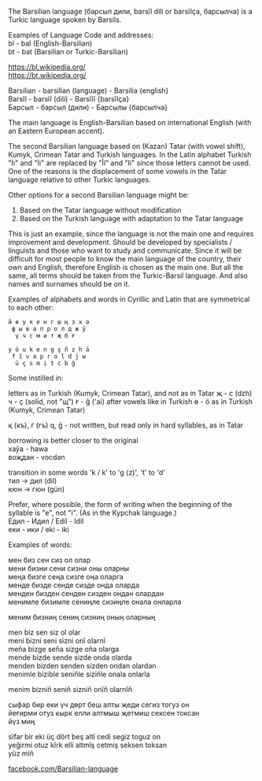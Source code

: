 The Barsilian language (барсыл дили, barsĩl dili or barsĩlça, барсылча) is a Turkic language spoken by Barsils.

Examples of Language Code and addresses:  
bl - bal (English-Barsilian)  
bt - bat (Barsilian or Turkic-Barsilian)

https://bl.wikipedia.org/  
https://bt.wikipedia.org/

Barsilian - barsilian (language) - Barsilia {english}  
Barsĩl - barsĩl (dili) - Barsĩlĩ {barsĩlça}  
Барсыл - барсыл (дили) - Барсылы {барсылча}

The main language is English-Barsilian based on international English (with an Eastern European accent).

The second Barsilian language based on (Kazan) Tatar (with vowel shift), Kumyk, Crimean Tatar and Turkish languages.
In the Latin alphabet Turkish "Iı" and "İi" are replaced by "Ĩĩ" and "Ii" since those letters cannot be used.
One of the reasons is the displacement of some vowels in the Tatar language relative to other Turkic languages.

Other options for a second Barsilian language might be:
1. Based on the Tatar language without modification
2. Based on the Turkish language with adaptation to the Tatar language

This is just an example, since the language is not the main one and requires improvement and development. Should be developed by specialists / linguists and those who want to study and communicate.
Since it will be difficult for most people to know the main language of the country, their own and English, therefore English is chosen as the main one. But all the same, all terms should be taken from the Turkic-Barsil language.
And also names and surnames should be on it.

Examples of alphabets and words in Cyrillic and Latin that are symmetrical to each other:

```
й ө у к е н г ш ң з х ә
 ф ы в а п р о л д ж ў 
  ү ч с м и т җ б ғ
```
```
y ö u k e n g ş ň z h ä
 f ĩ v a p r o l d j w
  ü ç s m i t c b ğ
```
Some instilled in:

letters as in Turkish (Kumyk, Crimean Tatar), and not as in Tatar
җ - c (dzh)
ч - ç (solid, not "щ")
ғ - ğ ('ai) after vowels like in Turkish
ө - ö as in Turkish (Kumyk, Crimean Tatar)

қ (къ), ґ (гъ) q, ģ - not written, but read only in hard syllables, as in Tatar

borrowing is better closer to the original  
хаўа - hawa  
воҗдан - vocdan

transition in some words 'k / k' to 'g (z)', 't' to 'd'  
тил -> дил (dil)  
кюн -> гюн (gün)

Prefer, where possible, the form of writing when the beginning of the syllable is "e", not "i". (As in the Kypchak language.)  
Едил - Идил / Edil - Idil  
еки - ики / eki - iki

Examples of words:

мен биз сен сиз ол олар  
мени бизни сени сизни оны оларны  
меңа бизге сеңа сизге оңа оларга  
менде бизде сенде сизде онда оларда  
менден бизден сенден сизден ондан олардан  
менимле бизимле сениңле сизиңле онала онларла  

меним бизниң сениң сизниң оның оларның  

men biz sen siz ol olar  
meni bizni seni sizni onĩ olarnĩ  
meňa bizge seňa sizge oňa olarga  
mende bizde sende sizde onda olarda  
menden bizden senden sizden ondan olardan  
menimle bizible seniňle siziňle onala onlarla  

menim bizniň seniň sizniň onĩň olarnĩň  

сыфар бир еки үч дөрт беш алты җеди сегиз тогуз он  
йеғирми отуз кырк елли алтмыш җетмиш сексен токсан  
йүз миң  

sĩfar bir eki üç dört beş altĩ cedi segiz toguz on  
yeğirmi otuz kĩrk elli altmĩş cetmiş seksen toksan  
yüz miň

<a href="https://www.facebook.com/Barsilian-language-106433601582070/">facebook.com/Barsilian-language</a>
